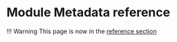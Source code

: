 # Module Metadata reference

!!! Warning
    This page is now in the [reference section](../../reference/module/)
